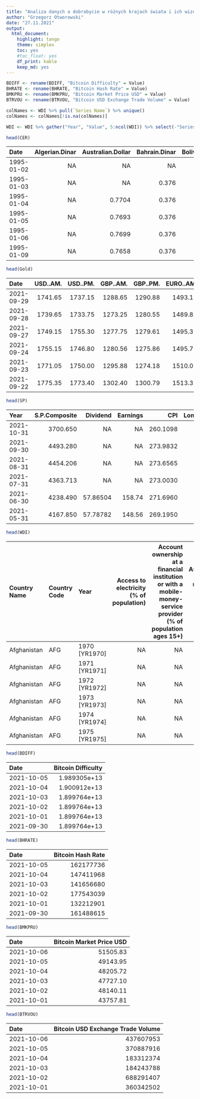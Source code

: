 ```yaml
---
title: "Analiza danych o dobrobycie w różnych krajach świata i ich wizualizacja"
author: "Grzegorz Otworowski"
date: "27.11.2021"
output: 
  html_document: 
    highlight: tango
    theme: simplex
    toc: yes
    #toc_float: yes
    df_print: kable
    keep_md: yes
---
```











```r
BDIFF <- rename(BDIFF, "Bitcoin Difficulty" = Value)
BHRATE <- rename(BHRATE, "Bitcoin Hash Rate" = Value)
BMKPRU <- rename(BMKPRU, "Bitcoin Market Price USD" = Value)
BTRVOU <- rename(BTRVOU, "Bitcoin USD Exchange Trade Volume" = Value)

colNames <- WDI %>% pull(`Series Name`) %>% unique()
colNames <- colNames[!is.na(colNames)]

WDI <- WDI %>% gather("Year", "Value", 5:ncol(WDI)) %>% select(-"Series Code") %>% filter(!is.na(`Country Name`)) %>% spread("Series Name", Value)
```



```r
head(CER)
```

<div class="kable-table">

|Date       | Algerian.Dinar| Australian.Dollar| Bahrain.Dinar| Bolivar.Fuerte| Botswana.Pula| Brazilian.Real| Brunei.Dollar| Canadian.Dollar| Chilean.Peso| Chinese.Yuan| Colombian.Peso| Czech.Koruna| Danish.Krone| Euro| Hungarian.Forint| Icelandic.Krona| Indian.Rupee| Indonesian.Rupiah| Iranian.Rial| Israeli.New.Sheqel| Japanese.Yen| Kazakhstani.Tenge| Korean.Won| Kuwaiti.Dinar| Libyan.Dinar| Malaysian.Ringgit| Mauritian.Rupee| Mexican.Peso| Nepalese.Rupee| New.Zealand.Dollar| Norwegian.Krone| Nuevo.Sol| Pakistani.Rupee| Peso.Uruguayo| Philippine.Peso| Polish.Zloty| Qatar.Riyal| Rial.Omani| Russian.Ruble| Saudi.Arabian.Riyal| Singapore.Dollar| South.African.Rand| Sri.Lanka.Rupee| Swedish.Krona| Swiss.Franc| Thai.Baht| Trinidad.And.Tobago.Dollar| Tunisian.Dinar| U.A.E..Dirham| U.K..Pound.Sterling| U.S..Dollar|   |
|:----------|--------------:|-----------------:|-------------:|--------------:|-------------:|--------------:|-------------:|---------------:|------------:|------------:|--------------:|------------:|------------:|----:|----------------:|---------------:|------------:|-----------------:|------------:|------------------:|------------:|-----------------:|----------:|-------------:|------------:|-----------------:|---------------:|------------:|--------------:|------------------:|---------------:|---------:|---------------:|-------------:|---------------:|------------:|-----------:|----------:|-------------:|-------------------:|----------------:|------------------:|---------------:|-------------:|-----------:|---------:|--------------------------:|--------------:|-------------:|-------------------:|-----------:|--:|
|1995-01-02 |             NA|                NA|            NA|             NA|            NA|             NA|            NA|              NA|           NA|           NA|             NA|           NA|           NA|   NA|               NA|              NA|           NA|                NA|           NA|                 NA|           NA|                NA|         NA|            NA|           NA|                NA|              NA|           NA|             NA|                 NA|              NA|        NA|              NA|            NA|              NA|           NA|          NA|         NA|            NA|                  NA|               NA|                 NA|              NA|            NA|          NA|        NA|                         NA|             NA|            NA|                  NA|           1| NA|
|1995-01-03 |             NA|                NA|         0.376|             NA|            NA|          0.843|            NA|          1.4035|           NA|           NA|         833.18|           NA|       6.1185|   NA|               NA|           68.56|        31.37|              2201|     1753.999|                 NA|           NA|                NA|      788.7|       0.29964|        0.525|            2.5525|              NA|           NA|          49.88|                 NA|          6.7990|        NA|          30.877|            NA|              NA|           NA|        3.64|     0.3845|            NA|               3.745|           1.4563|               3.55|           50.04|        7.4588|      1.3168|     25.10|                     5.8750|             NA|         3.671|              1.5617|           1| NA|
|1995-01-04 |             NA|            0.7704|         0.376|             NA|            NA|          0.844|            NA|          1.4026|           NA|           NA|         835.38|           NA|       6.1240|   NA|               NA|           68.66|        31.37|              2202|     1753.526|                 NA|       100.98|                NA|      788.5|       0.29982|        0.525|            2.5510|              NA|           NA|          49.88|             0.6401|          6.8040|        NA|          30.877|            NA|              NA|           NA|        3.64|     0.3845|            NA|               3.745|           1.4537|               3.56|           50.07|        7.4480|      1.3161|     25.13|                     5.8738|             NA|         3.671|              1.5605|           1| NA|
|1995-01-05 |             NA|            0.7693|         0.376|             NA|            NA|          0.844|            NA|          1.4002|           NA|           NA|         838.33|           NA|       6.1135|   NA|               NA|           68.56|        31.37|              2202|     1746.890|                 NA|       101.00|                NA|      789.3|       0.29982|        0.525|            2.5488|              NA|           NA|          49.88|             0.6381|          6.7885|        NA|          30.877|            NA|              NA|           NA|        3.64|     0.3845|            NA|               3.745|           1.4520|               3.55|           50.07|        7.4450|      1.3080|     25.14|                     5.8700|             NA|         3.671|              1.5610|           1| NA|
|1995-01-06 |             NA|            0.7699|         0.376|             NA|            NA|          0.842|            NA|          1.4002|           NA|           NA|         838.87|           NA|       6.0965|   NA|               NA|           68.43|        31.37|              2202|     1744.747|                 NA|       100.95|                NA|      789.6|            NA|        0.525|            2.5497|              NA|           NA|          49.88|             0.6387|          6.7680|        NA|          30.877|            NA|              NA|           NA|        3.64|     0.3845|            NA|               3.745|           1.4527|               3.56|           50.07|            NA|      1.3040|     25.13|                     5.8810|             NA|         3.671|              1.5645|           1| NA|
|1995-01-09 |             NA|            0.7658|         0.376|             NA|            NA|          0.839|            NA|          1.4058|           NA|           NA|             NA|           NA|       6.1345|   NA|               NA|           68.74|        31.37|              2203|     1752.297|                 NA|       101.05|                NA|      790.3|       0.29996|        0.525|            2.5525|              NA|           NA|          49.88|             0.6373|          6.8060|        NA|          30.877|            NA|              NA|           NA|        3.64|     0.3845|            NA|               3.745|           1.4535|               3.55|           50.14|        7.5231|      1.3075|     25.15|                     5.8843|             NA|         3.671|              1.5537|           1| NA|

</div>


```r
head(Gold)
```

<div class="kable-table">

|Date       | USD..AM.| USD..PM.| GBP..AM.| GBP..PM.| EURO..AM.| EURO..PM.|
|:----------|--------:|--------:|--------:|--------:|---------:|---------:|
|2021-09-29 |  1741.65|  1737.15|  1288.65|  1290.88|   1493.12|   1492.39|
|2021-09-28 |  1739.65|  1733.75|  1273.25|  1280.55|   1489.84|   1484.44|
|2021-09-27 |  1749.15|  1755.30|  1277.75|  1279.61|   1495.35|   1500.08|
|2021-09-24 |  1755.15|  1746.80|  1280.56|  1275.86|   1495.74|   1491.24|
|2021-09-23 |  1771.05|  1750.00|  1295.88|  1274.18|   1510.00|   1490.65|
|2021-09-22 |  1775.35|  1773.40|  1302.40|  1300.79|   1513.31|   1512.00|

</div>


```r
head(SP)
```

<div class="kable-table">

|Year       | S.P.Composite| Dividend| Earnings|      CPI| Long.Interest.Rate| Real.Price| Real.Dividend| Real.Earnings| Cyclically.Adjusted.PE.Ratio|
|:----------|-------------:|--------:|--------:|--------:|------------------:|----------:|-------------:|-------------:|----------------------------:|
|2021-10-31 |      3700.650|       NA|       NA| 260.1098|               0.93|   3700.650|            NA|            NA|                     33.73946|
|2021-09-30 |      4493.280|       NA|       NA| 273.9832|               1.29|   4477.204|            NA|            NA|                     38.34228|
|2021-08-31 |      4454.206|       NA|       NA| 273.6565|               1.28|   4443.570|            NA|            NA|                     38.09043|
|2021-07-31 |      4363.713|       NA|       NA| 273.0030|               1.32|   4363.713|            NA|            NA|                     37.44349|
|2021-06-30 |      4238.490| 57.86504|   158.74| 271.6960|               1.52|   4258.879|      58.14340|      159.5036|                     36.69631|
|2021-05-31 |      4167.850| 57.78782|   148.56| 269.1950|               1.62|   4226.807|      58.60528|      150.6615|                     36.55215|

</div>


```r
head(WDI)
```

<div class="kable-table">

|Country Name |Country Code |Year          | Access to electricity (% of population)| Account ownership at a financial institution or with a mobile-money-service provider (% of population ages 15+)| Automated teller machines (ATMs) (per 100,000 adults)| Average number of visits or required meetings with tax officials (for affected firms)| Average precipitation in depth (mm per year)| Bank capital to assets ratio (%)| Birth rate, crude (per 1,000 people)| CO2 emissions (kg per 2010 US$ of GDP)| CO2 emissions (kg per 2017 PPP $ of GDP)| CO2 emissions (kg per PPP $ of GDP)| CO2 emissions (kt)| CO2 emissions (metric tons per capita)| CO2 emissions from electricity and heat production, total (% of total fuel combustion)| CO2 emissions from gaseous fuel consumption (% of total)| CO2 emissions from gaseous fuel consumption (kt)| CO2 emissions from liquid fuel consumption (% of total)| CO2 emissions from liquid fuel consumption (kt)| CO2 emissions from manufacturing industries and construction (% of total fuel combustion)| CO2 emissions from other sectors, excluding residential buildings and commercial and public services (% of total fuel combustion)| CO2 emissions from residential buildings and commercial and public services (% of total fuel combustion)| CO2 emissions from solid fuel consumption (% of total)| CO2 emissions from solid fuel consumption (kt)| CO2 emissions from transport (% of total fuel combustion)| CO2 intensity (kg per kg of oil equivalent energy use)| Consumer price index (2010 = 100)| Current health expenditure (% of GDP)| Current health expenditure per capita (current US$)| Deposit interest rate (%)| Diabetes prevalence (% of population ages 20 to 79)| Ease of doing business score (0 = lowest performance to 100 = best performance)| Electricity production from coal sources (% of total)| Electricity production from hydroelectric sources (% of total)| Electricity production from natural gas sources (% of total)| Electricity production from nuclear sources (% of total)| Electricity production from oil, gas and coal sources (% of total)| Electricity production from renewable sources, excluding hydroelectric (% of total)| Electricity production from renewable sources, excluding hydroelectric (kWh)| Employers, total (% of total employment) (modeled ILO estimate)| Employment in agriculture (% of total employment) (modeled ILO estimate)| Employment in industry (% of total employment) (modeled ILO estimate)| Employment in services (% of total employment) (modeled ILO estimate)| Expense (% of GDP)| Exports of goods and services (annual % growth)| Exports of goods and services (current US$)| External debt stocks (% of GNI)| Food exports (% of merchandise exports)| Food imports (% of merchandise imports)| Fuel exports (% of merchandise exports)| Fuel imports (% of merchandise imports)| GDP (current US$)| GDP growth (annual %)| GDP per capita (current US$)| GDP per capita growth (annual %)| GNI growth (annual %)| Goods exports (BoP, current US$)| Goods imports (BoP, current US$)| Government expenditure on education, total (% of GDP)| Gross domestic savings (% of GDP)| Gross domestic savings (current US$)| Gross national expenditure (% of GDP)| Gross national expenditure (current US$)| Gross savings (% of GDP)| Gross savings (current US$)| ICT goods exports (% of total goods exports)| Imports of goods and services (% of GDP)| Imports of goods and services (current US$)| Income share held by highest 10%| Individuals using the Internet (% of population)| Inflation, consumer prices (annual %)| Interest payments (% of expense)| International migrant stock (% of population)| International tourism, expenditures (current US$)| Labor force, total| Land area (sq. km)| Lending interest rate (%)| Life expectancy at birth, total (years)| Literacy rate, adult total (% of people ages 15 and above)| Manufacturing, value added (% of GDP)| Merchandise exports to high-income economies (% of total merchandise exports)| Methane emissions (% change from 1990)| Methane emissions (kt of CO2 equivalent)| Methane emissions in energy sector (thousand metric tons of CO2 equivalent)| Mortality caused by road traffic injury (per 100,000 population)| Mortality rate, infant (per 1,000 live births)| Natural gas rents (% of GDP)| Net acquisition of financial assets (% of GDP)| Net domestic credit (current LCU)| Net official aid received (current US$)| Net official development assistance received (current US$)| Net primary income (BoP, current US$)| Net primary income (Net income from abroad) (constant LCU)| Net primary income (Net income from abroad) (current LCU)| Net primary income (Net income from abroad) (current US$)| Nitrous oxide emissions (% change from 1990)| Nitrous oxide emissions (thousand metric tons of CO2 equivalent)| Nitrous oxide emissions in energy sector (% of total)| Number of under-five deaths| Part time employment, total (% of total employment)| Patent applications, nonresidents| Patent applications, residents| PM2.5 air pollution, mean annual exposure (micrograms per cubic meter)| PM2.5 air pollution, population exposed to levels exceeding WHO guideline value (% of total)| PM2.5 pollution, population exposed to levels exceeding WHO Interim Target-1 value (% of total)| PM2.5 pollution, population exposed to levels exceeding WHO Interim Target-2 value (% of total)| PM2.5 pollution, population exposed to levels exceeding WHO Interim Target-3 value (% of total)| Population ages 0-14 (% of total population)| Population ages 15-64 (% of total population)| Population ages 65 and above (% of total population)| Population density (people per sq. km of land area)| Population growth (annual %)| Population in largest city| Population in the largest city (% of urban population)| Population in urban agglomerations of more than 1 million| Population living in slums (% of urban population)| Population, female| Population, female (% of total population)| Population, male| Population, male (% of total population)| Population, total| Portfolio equity, net inflows (BoP, current US$)| Portfolio investment, bonds (PPG + PNG) (NFL, current US$)| Portfolio investment, net (BoP, current US$)| Prevalence of undernourishment (% of population)| Primary income payments (BoP, current US$)| Primary income receipts (BoP, current US$)| Primary school starting age (years)| Proportion of seats held by women in national parliaments (%)| Pupil-teacher ratio, preprimary| Pupil-teacher ratio, primary| Pupil-teacher ratio, secondary| Pupil-teacher ratio, tertiary| Pupil-teacher ratio, upper secondary| Rail lines (total route-km)| Railways, goods transported (million ton-km)| Railways, passengers carried (million passenger-km)| Real interest rate (%)| Renewable electricity output (% of total electricity output)| Renewable energy consumption (% of total final energy consumption)| Renewable internal freshwater resources per capita (cubic meters)| Renewable internal freshwater resources, total (billion cubic meters)| Research and development expenditure (% of GDP)| Researchers in R&D (per million people)| Rural population| Rural population (% of total population)| Rural population growth (annual %)| S&P Global Equity Indices (annual % change)| School enrollment, tertiary (gross), gender parity index (GPI)| Scientific and technical journal articles| Secondary education, pupils| Secondary education, teachers| Secure Internet servers| Secure Internet servers (per 1 million people)| Self-employed, female (% of female employment) (modeled ILO estimate)| Self-employed, male (% of male employment) (modeled ILO estimate)| Self-employed, total (% of total employment) (modeled ILO estimate)| Service exports (BoP, current US$)| Service imports (BoP, current US$)| Services, value added (% of GDP)| Share of youth not in education, employment or training, female (% of female youth population)| Share of youth not in education, employment or training, male (% of male youth population)| Share of youth not in education, employment or training, total (% of youth population)| Short-term debt (% of exports of goods, services and primary income)| Short-term debt (% of total external debt)| Short-term debt (% of total reserves)| Stocks traded, total value (% of GDP)| Stocks traded, total value (current US$)| Stocks traded, turnover ratio of domestic shares (%)| Strength of legal rights index (0=weak to 12=strong)| Suicide mortality rate (per 100,000 population)| Suicide mortality rate, female (per 100,000 female population)| Suicide mortality rate, male (per 100,000 male population)| Survival to age 65, female (% of cohort)| Survival to age 65, male (% of cohort)| Tax payments (number)| Tax revenue (% of GDP)| Tax revenue (current LCU)| Taxes less subsidies on products (constant LCU)| Taxes less subsidies on products (current LCU)| Taxes less subsidies on products (current US$)| Taxes on exports (% of tax revenue)| Taxes on exports (current LCU)| Taxes on goods and services (% of revenue)| Taxes on goods and services (% value added of industry and services)| Taxes on goods and services (current LCU)| Taxes on income, profits and capital gains (% of revenue)| Taxes on income, profits and capital gains (% of total taxes)| Taxes on income, profits and capital gains (current LCU)| Taxes on international trade (% of revenue)| Taxes on international trade (current LCU)| Time required to build a warehouse (days)| Time required to enforce a contract (days)| Time required to get electricity (days)| Total alcohol consumption per capita (liters of pure alcohol, projected estimates, 15+ years of age)| Total greenhouse gas emissions (% change from 1990)| Total greenhouse gas emissions (kt of CO2 equivalent)| Total natural resources rents (% of GDP)| Trade (% of GDP)| Trade in services (% of GDP)| Trademark applications, direct nonresident| Trademark applications, direct resident| Trademark applications, total| Trained teachers in primary education (% of total teachers)| Trained teachers in secondary education (% of total teachers)| Trained teachers in upper secondary education (% of total teachers)| Transport services (% of commercial service exports)| Transport services (% of commercial service imports)| Unemployment with advanced education (% of total labor force with advanced education)| Unemployment, total (% of total labor force) (national estimate)| Urban land area (sq. km)| Urban population| Urban population (% of total population)| Urban population growth (annual %)| Value lost due to electrical outages (% of sales for affected firms)| <NA>|
|:------------|:------------|:-------------|---------------------------------------:|---------------------------------------------------------------------------------------------------------------:|-----------------------------------------------------:|-------------------------------------------------------------------------------------:|--------------------------------------------:|--------------------------------:|------------------------------------:|--------------------------------------:|----------------------------------------:|-----------------------------------:|------------------:|--------------------------------------:|--------------------------------------------------------------------------------------:|--------------------------------------------------------:|------------------------------------------------:|-------------------------------------------------------:|-----------------------------------------------:|-----------------------------------------------------------------------------------------:|---------------------------------------------------------------------------------------------------------------------------------:|--------------------------------------------------------------------------------------------------------:|------------------------------------------------------:|----------------------------------------------:|---------------------------------------------------------:|------------------------------------------------------:|---------------------------------:|-------------------------------------:|---------------------------------------------------:|-------------------------:|---------------------------------------------------:|-------------------------------------------------------------------------------:|-----------------------------------------------------:|--------------------------------------------------------------:|------------------------------------------------------------:|--------------------------------------------------------:|------------------------------------------------------------------:|-----------------------------------------------------------------------------------:|----------------------------------------------------------------------------:|---------------------------------------------------------------:|------------------------------------------------------------------------:|---------------------------------------------------------------------:|---------------------------------------------------------------------:|------------------:|-----------------------------------------------:|-------------------------------------------:|-------------------------------:|---------------------------------------:|---------------------------------------:|---------------------------------------:|---------------------------------------:|-----------------:|---------------------:|----------------------------:|--------------------------------:|---------------------:|--------------------------------:|--------------------------------:|-----------------------------------------------------:|---------------------------------:|------------------------------------:|-------------------------------------:|----------------------------------------:|------------------------:|---------------------------:|--------------------------------------------:|----------------------------------------:|-------------------------------------------:|--------------------------------:|------------------------------------------------:|-------------------------------------:|--------------------------------:|---------------------------------------------:|-------------------------------------------------:|------------------:|------------------:|-------------------------:|---------------------------------------:|----------------------------------------------------------:|-------------------------------------:|-----------------------------------------------------------------------------:|--------------------------------------:|----------------------------------------:|---------------------------------------------------------------------------:|----------------------------------------------------------------:|----------------------------------------------:|----------------------------:|----------------------------------------------:|---------------------------------:|---------------------------------------:|----------------------------------------------------------:|-------------------------------------:|----------------------------------------------------------:|---------------------------------------------------------:|---------------------------------------------------------:|--------------------------------------------:|----------------------------------------------------------------:|-----------------------------------------------------:|---------------------------:|---------------------------------------------------:|---------------------------------:|------------------------------:|----------------------------------------------------------------------:|--------------------------------------------------------------------------------------------:|-----------------------------------------------------------------------------------------------:|-----------------------------------------------------------------------------------------------:|-----------------------------------------------------------------------------------------------:|--------------------------------------------:|---------------------------------------------:|----------------------------------------------------:|---------------------------------------------------:|----------------------------:|--------------------------:|------------------------------------------------------:|---------------------------------------------------------:|--------------------------------------------------:|------------------:|------------------------------------------:|----------------:|----------------------------------------:|-----------------:|------------------------------------------------:|----------------------------------------------------------:|--------------------------------------------:|------------------------------------------------:|------------------------------------------:|------------------------------------------:|-----------------------------------:|-------------------------------------------------------------:|-------------------------------:|----------------------------:|------------------------------:|-----------------------------:|------------------------------------:|---------------------------:|--------------------------------------------:|---------------------------------------------------:|----------------------:|------------------------------------------------------------:|------------------------------------------------------------------:|-----------------------------------------------------------------:|---------------------------------------------------------------------:|-----------------------------------------------:|---------------------------------------:|----------------:|----------------------------------------:|----------------------------------:|-------------------------------------------:|--------------------------------------------------------------:|-----------------------------------------:|---------------------------:|-----------------------------:|-----------------------:|----------------------------------------------:|---------------------------------------------------------------------:|-----------------------------------------------------------------:|-------------------------------------------------------------------:|----------------------------------:|----------------------------------:|--------------------------------:|----------------------------------------------------------------------------------------------:|------------------------------------------------------------------------------------------:|--------------------------------------------------------------------------------------:|--------------------------------------------------------------------:|------------------------------------------:|-------------------------------------:|-------------------------------------:|----------------------------------------:|----------------------------------------------------:|----------------------------------------------------:|-----------------------------------------------:|--------------------------------------------------------------:|----------------------------------------------------------:|----------------------------------------:|--------------------------------------:|---------------------:|----------------------:|-------------------------:|-----------------------------------------------:|----------------------------------------------:|----------------------------------------------:|-----------------------------------:|------------------------------:|------------------------------------------:|--------------------------------------------------------------------:|-----------------------------------------:|---------------------------------------------------------:|-------------------------------------------------------------:|--------------------------------------------------------:|-------------------------------------------:|------------------------------------------:|-----------------------------------------:|------------------------------------------:|---------------------------------------:|----------------------------------------------------------------------------------------------------:|---------------------------------------------------:|-----------------------------------------------------:|----------------------------------------:|----------------:|----------------------------:|------------------------------------------:|---------------------------------------:|-----------------------------:|-----------------------------------------------------------:|-------------------------------------------------------------:|-------------------------------------------------------------------:|----------------------------------------------------:|----------------------------------------------------:|-------------------------------------------------------------------------------------:|----------------------------------------------------------------:|------------------------:|----------------:|----------------------------------------:|----------------------------------:|--------------------------------------------------------------------:|----:|
|Afghanistan  |AFG          |1970 [YR1970] |                                      NA|                                                                                                              NA|                                                    NA|                                                                                    NA|                                           NA|                               NA|                               51.502|                                     NA|                                       NA|                                  NA|           1672.152|                              0.1496513|                                                                                     NA|                                                 12.93860|                                          216.353|                                                40.13158|                                         671.061|                                                                                        NA|                                                                                                                                NA|                                                                                                       NA|                                               26.09649|                                        436.373|                                                        NA|                                                     NA|                                NA|                                    NA|                                                  NA|                        NA|                                                  NA|                                                                              NA|                                                    NA|                                                             NA|                                                           NA|                                                       NA|                                                                 NA|                                                                                  NA|                                                                           NA|                                                              NA|                                                                       NA|                                                                    NA|                                                                    NA|                 NA|                                              NA|                                   171111104|                              NA|                                36.06465|                                20.54160|                                16.94615|                                6.105695|        1748886596|                    NA|                     156.5188|                               NA|                    NA|                               NA|                               NA|                                                    NA|                          3.303681|                             57777629|                              102.1601|                               1786664529|                       NA|                          NA|                                           NA|                                 11.94411|                                   208888900|                               NA|                                               NA|                                    NA|                               NA|                                            NA|                                                NA|                 NA|             652860|                        NA|                                  37.409|                                                         NA|                                    NA|                                                                      33.71281|                                     NA|                                 10202.00|                                                                    1166.628|                                                               NA|                                          200.9|                    0.0000000|                                             NA|                       10711736612|                                      NA|                                                   27610001|                                    NA|                                                         NA|                                                1600100000|                                                  35557778|                                           NA|                                                         3042.256|                                              4.823610|                      164463|                                                  NA|                                NA|                             NA|                                                                     NA|                                                                                           NA|                                                                                              NA|                                                                                              NA|                                                                                              NA|                                     44.32524|                                      53.04314|                                             2.631613|                                            17.11493|                     2.536744|                     471891|                                               36.27283|                                                    471891|                                                 NA|            5476630|                                   49.01378|          5697024|                                 50.98622|          11173654|                                               NA|                                                         NA|                                           NA|                                               NA|                                         NA|                                         NA|                                   7|                                                            NA|                        23.30952|                     41.22332|                       23.13762|                       9.75032|                                   NA|                          NA|                                           NA|                                                  NA|                     NA|                                                           NA|                                                                 NA|                                                                NA|                                                                    NA|                                              NA|                                      NA|          9872705|                                   88.357|                           2.121114|                                          NA|                                                        0.16564|                                        NA|                      116174|                          5021|                      NA|                                             NA|                                                                    NA|                                                                NA|                                                                  NA|                                 NA|                                 NA|                               NA|                                                                                             NA|                                                                                         NA|                                                                                     NA|                                                                   NA|                                         NA|                                    NA|                                    NA|                                       NA|                                                   NA|                                                   NA|                                              NA|                                                             NA|                                                         NA|                                 27.72562|                               23.52467|                    NA|                     NA|                        NA|                                              NA|                                        2.7e+09|                                       60000000|                                  NA|                             NA|                                         NA|                                                                   NA|                                        NA|                                                        NA|                                                            NA|                                                       NA|                                          NA|                                         NA|                                        NA|                                         NA|                                      NA|                                                                                                   NA|                                                  NA|                                              14306.62|                                0.3028816|         21.72811|                           NA|                                         NA|                                      NA|                            NA|                                                          NA|                                                            NA|                                                                  NA|                                                   NA|                                                   NA|                                                                                    NA|                                                               NA|                       NA|          1300949|                                   11.643|                           5.748488|                                                                   NA|   NA|
|Afghanistan  |AFG          |1971 [YR1971] |                                      NA|                                                                                                              NA|                                                    NA|                                                                                    NA|                                           NA|                               NA|                               51.411|                                     NA|                                       NA|                                  NA|           1895.839|                              0.1652082|                                                                                     NA|                                                 23.21083|                                          440.040|                                                39.45841|                                         748.068|                                                                                        NA|                                                                                                                                NA|                                                                                                       NA|                                               18.95551|                                        359.366|                                                        NA|                                                     NA|                                NA|                                    NA|                                                  NA|                        NA|                                                  NA|                                                                              NA|                                                    NA|                                                             NA|                                                           NA|                                                       NA|                                                                 NA|                                                                                  NA|                                                                           NA|                                                              NA|                                                                       NA|                                                                    NA|                                                                    NA|                 NA|                                              NA|                                   199999989|                              NA|                                27.02128|                                25.43237|                                14.55330|                                5.000146|        1831108971|                    NA|                     159.5675|                               NA|                    NA|                               NA|                               NA|                                               1.16036|                          0.242728|                              4444613|                              105.2184|                               1926664351|                       NA|                          NA|                                           NA|                                 16.14080|                                   295555549|                               NA|                                               NA|                                    NA|                               NA|                                            NA|                                                NA|                 NA|             652860|                        NA|                                  37.930|                                                         NA|                                    NA|                                                                      42.71271|                                     NA|                                 10201.50|                                                                    1178.829|                                                               NA|                                          197.1|                    0.0000000|                                             NA|                       11670336612|                                      NA|                                                   44439999|                                    NA|                                                         NA|                                                1700000000|                                                  37777778|                                           NA|                                                         3006.138|                                              4.863614|                      165306|                                                  NA|                                NA|                             NA|                                                                     NA|                                                                                           NA|                                                                                              NA|                                                                                              NA|                                                                                              NA|                                     44.67150|                                      52.69327|                                             2.635235|                                            17.57720|                     2.665128|                     495303|                                               35.90547|                                                    495303|                                                 NA|            5630099|                                   49.06212|          5845351|                                 50.93788|          11475450|                                               NA|                                                         NA|                                           NA|                                               NA|                                         NA|                                         NA|                                   7|                                                            NA|                        23.69048|                     39.10539|                       22.52125|                            NA|                                   NA|                          NA|                                           NA|                                                  NA|                     NA|                                                           NA|                                                                 NA|                                                                NA|                                                                    NA|                                              NA|                                      NA|         10095986|                                   87.979|                           2.236404|                                          NA|                                                             NA|                                        NA|                      134069|                          5953|                      NA|                                             NA|                                                                    NA|                                                                NA|                                                                  NA|                                 NA|                                 NA|                               NA|                                                                                             NA|                                                                                         NA|                                                                                     NA|                                                                   NA|                                         NA|                                    NA|                                    NA|                                       NA|                                                   NA|                                                   NA|                                              NA|                                                             NA|                                                         NA|                                 28.39374|                               24.14596|                    NA|                     NA|                        NA|                                              NA|                                        2.9e+09|                                       64444444|                                  NA|                             NA|                                         NA|                                                                   NA|                                        NA|                                                        NA|                                                            NA|                                                       NA|                                          NA|                                         NA|                                        NA|                                         NA|                                      NA|                                                                                                   NA|                                                  NA|                                              14391.78|                                0.3739563|         27.06314|                           NA|                                         NA|                                      NA|                            NA|                                                          NA|                                                            NA|                                                                  NA|                                                   NA|                                                   NA|                                                                                    NA|                                                               NA|                       NA|          1379464|                                   12.021|                           5.860102|                                                                   NA|   NA|
|Afghanistan  |AFG          |1972 [YR1972] |                                      NA|                                                                                                              NA|                                                    NA|                                                                                    NA|                                          327|                               NA|                               51.303|                                     NA|                                       NA|                                  NA|           1532.806|                              0.1299955|                                                                                     NA|                                                 19.61722|                                          300.694|                                                40.90909|                                         627.057|                                                                                        NA|                                                                                                                                NA|                                                                                                       NA|                                               12.44019|                                        190.684|                                                        NA|                                                     NA|                                NA|                                    NA|                                                  NA|                        NA|                                                  NA|                                                                              NA|                                                    NA|                                                             NA|                                                           NA|                                                       NA|                                                                 NA|                                                                                  NA|                                                                           NA|                                                              NA|                                                                       NA|                                                                    NA|                                                                    NA|                 NA|                                              NA|                                   235555544|                              NA|                                37.23807|                                28.46417|                                13.73092|                                6.813822|        1595555476|                    NA|                     135.3172|                               NA|                    NA|                               NA|                               NA|                                               1.11718|                          3.203335|                             51110980|                              103.3426|                               1648888947|                       NA|                          NA|                                           NA|                                 18.10585|                                   288888878|                               NA|                                               NA|                                    NA|                               NA|                                            NA|                                                NA|                 NA|             652860|                        NA|                                  38.461|                                                         NA|                                    NA|                                                                      35.24140|                                     NA|                                  9170.59|                                                                    1262.196|                                                               NA|                                          193.4|                    0.0041971|                                             NA|                       13556437512|                                      NA|                                                   55180000|                                    NA|                                                         NA|                                                1599900000|                                                  35553333|                                           NA|                                                         2530.158|                                              5.652229|                      166120|                                                  NA|                                NA|                             NA|                                                                     NA|                                                                                           NA|                                                                                              NA|                                                                                              NA|                                                                                              NA|                                     44.93724|                                      52.43530|                                             2.627456|                                            18.06087|                     2.714539|                     528508|                                               36.11776|                                                    528508|                                                 NA|            5790327|                                   49.10710|          6000895|                                 50.89290|          11791222|                                               NA|                                                         NA|                                           NA|                                               NA|                                         NA|                                         NA|                                   7|                                                            NA|                        20.98462|                     40.38314|                       21.70140|                      10.09979|                                   NA|                          NA|                                           NA|                                                  NA|                     NA|                                                           NA|                                                                 NA|                                                          3998.737|                                                                 47.15|                                              NA|                                      NA|         10327931|                                   87.590|                           2.271405|                                          NA|                                                        0.15346|                                        NA|                      153060|                          7053|                      NA|                                             NA|                                                                    NA|                                                                NA|                                                                  NA|                                 NA|                                 NA|                               NA|                                                                                             NA|                                                                                         NA|                                                                                     NA|                                                                   NA|                                         NA|                                    NA|                                    NA|                                       NA|                                                   NA|                                                   NA|                                              NA|                                                             NA|                                                         NA|                                 29.06186|                               24.76724|                    NA|                     NA|                        NA|                                              NA|                                        2.7e+09|                                       60000000|                                  NA|                             NA|                                         NA|                                                                   NA|                                        NA|                                                        NA|                                                            NA|                                                       NA|                                          NA|                                         NA|                                        NA|                                         NA|                                      NA|                                                                                                   NA|                                                  NA|                                              13040.85|                                0.4352624|         32.86908|                           NA|                                         NA|                                      NA|                            NA|                                                          NA|                                                            NA|                                                                  NA|                                                   NA|                                                   NA|                                                                                    NA|                                                               NA|                       NA|          1463291|                                   12.410|                           5.899299|                                                                   NA|   NA|
|Afghanistan  |AFG          |1973 [YR1973] |                                      NA|                                                                                                              NA|                                                    NA|                                                                                    NA|                                           NA|                               NA|                               51.184|                                     NA|                                       NA|                                  NA|           1639.149|                              0.1353666|                                                                                     NA|                                                 20.35794|                                          333.697|                                                42.95302|                                         704.064|                                                                                        NA|                                                                                                                                NA|                                                                                                       NA|                                               19.01566|                                        311.695|                                                        NA|                                                     NA|                                NA|                                    NA|                                                  NA|                        NA|                                                  NA|                                                                              NA|                                                    NA|                                                             NA|                                                           NA|                                                       NA|                                                                 NA|                                                                                  NA|                                                                           NA|                                                              NA|                                                                       NA|                                                                    NA|                                                                    NA|                 NA|                                              NA|                                   224444438|                              NA|                                48.62099|                                23.86529|                                11.61954|                                6.565215|        1733333264|                    NA|                     143.1446|                               NA|                    NA|                               NA|                               NA|                                               1.42788|                          5.512817|                             95555493|                              101.7949|                               1764444431|                       NA|                          NA|                                           NA|                                 14.74359|                                   255555562|                               NA|                                               NA|                                    NA|                               NA|                                            NA|                                                NA|                 NA|             652860|                        NA|                                  39.003|                                                         NA|                                    NA|                                                                      29.77436|                                     NA|                                  9403.54|                                                                    1173.216|                                                               NA|                                          189.4|                    0.0479294|                                             NA|                       13941837512|                                      NA|                                                   55720001|                                    NA|                                                         NA|                                                1699900000|                                                  37775556|                                           NA|                                                         2674.404|                                              5.255055|                      166562|                                                  NA|                                NA|                             NA|                                                                     NA|                                                                                           NA|                                                                                              NA|                                                                                              NA|                                                                                              NA|                                     45.13807|                                      52.25243|                                             2.609505|                                            18.54756|                     2.659057|                     573161|                                               36.95341|                                                    573161|                                                 NA|            5951120|                                   49.14641|          6157843|                                 50.85359|          12108963|                                               NA|                                                         NA|                                           NA|                                               NA|                                         NA|                                         NA|                                   7|                                                            NA|                        18.26027|                     38.32161|                       20.51185|                       9.08782|                                   NA|                          NA|                                           NA|                                                  NA|                     NA|                                                           NA|                                                                 NA|                                                                NA|                                                                    NA|                                              NA|                                      NA|         10557926|                                   87.191|                           2.202488|                                          NA|                                                        0.18535|                                        NA|                      165346|                          8061|                      NA|                                             NA|                                                                    NA|                                                                NA|                                                                  NA|                                 NA|                                 NA|                               NA|                                                                                             NA|                                                                                         NA|                                                                                     NA|                                                                   NA|                                         NA|                                    NA|                                    NA|                                       NA|                                                   NA|                                                   NA|                                              NA|                                                             NA|                                                         NA|                                 29.83817|                               25.49372|                    NA|                     NA|                        NA|                                              NA|                                        2.9e+09|                                       64444444|                                  NA|                             NA|                                         NA|                                                                   NA|                                        NA|                                                        NA|                                                            NA|                                                       NA|                                          NA|                                         NA|                                        NA|                                         NA|                                      NA|                                                                                                   NA|                                                  NA|                                              13535.75|                                0.8714832|         27.69231|                           NA|                                         NA|                                      NA|                            NA|                                                          NA|                                                            NA|                                                                  NA|                                                   NA|                                                   NA|                                                                                    NA|                                                               NA|                       NA|          1551037|                                   12.809|                           5.823573|                                                                   NA|   NA|
|Afghanistan  |AFG          |1974 [YR1974] |                                      NA|                                                                                                              NA|                                                    NA|                                                                                    NA|                                           NA|                               NA|                               51.058|                                     NA|                                       NA|                                  NA|           1917.841|                              0.1545031|                                                                                     NA|                                                 20.84130|                                          399.703|                                                40.15296|                                         770.070|                                                                                        NA|                                                                                                                                NA|                                                                                                       NA|                                               15.86998|                                        304.361|                                                        NA|                                                     NA|                                NA|                                    NA|                                                  NA|                        NA|                                                  NA|                                                                              NA|                                                    NA|                                                             NA|                                                           NA|                                                       NA|                                                                 NA|                                                                                  NA|                                                                           NA|                                                              NA|                                                                       NA|                                                                    NA|                                                                    NA|                 NA|                                              NA|                                   302222222|                              NA|                                43.91324|                                22.88171|                                13.97424|                                9.325608|        2155555498|                    NA|                     173.6536|                               NA|                    NA|                               NA|                               NA|                                                    NA|                          7.938141|                            171111036|                              100.8247|                               2173333344|                       NA|                          NA|                                           NA|                                 14.84536|                                   320000000|                               NA|                                               NA|                                    NA|                               NA|                                            NA|                                                NA|                 NA|             652860|                        NA|                                  39.558|                                                         NA|                                    NA|                                                                      24.15658|                                     NA|                                  9987.93|                                                                    1304.340|                                                               NA|                                          185.5|                    0.1701138|                                             NA|                       15681237512|                                      NA|                                                   48910000|                                    NA|                                                         NA|                                                2100000000|                                                  46666667|                                           NA|                                                         2937.318|                                              5.028316|                      166690|                                                  NA|                                NA|                             NA|                                                                     NA|                                                                                           NA|                                                                                              NA|                                                                                              NA|                                                                                              NA|                                     45.27967|                                      52.13682|                                             2.583512|                                            19.01320|                     2.479517|                     621656|                                               37.88578|                                                    621656|                                                 NA|            6104377|                                   49.17745|          6308583|                                 50.82255|          12412960|                                               NA|                                                         NA|                                           NA|                                               NA|                                         NA|                                         NA|                                   7|                                                            NA|                        19.90541|                     37.21537|                       21.96758|                      11.15682|                                   NA|                          NA|                                           NA|                                                  NA|                     NA|                                                           NA|                                                                 NA|                                                                NA|                                                                    NA|                                              NA|                                      NA|         10772091|                                   86.781|                           2.008176|                                          NA|                                                        0.16228|                                        NA|                      172797|                          7866|                      NA|                                             NA|                                                                    NA|                                                                NA|                                                                  NA|                                 NA|                                 NA|                               NA|                                                                                             NA|                                                                                         NA|                                                                                     NA|                                                                   NA|                                         NA|                                    NA|                                    NA|                                       NA|                                                   NA|                                                   NA|                                              NA|                                                             NA|                                                         NA|                                 30.61448|                               26.22020|                    NA|                     NA|                        NA|                                              NA|                                        5.4e+09|                                      120000000|                                  NA|                             NA|                                         NA|                                                                   NA|                                        NA|                                                        NA|                                                            NA|                                                       NA|                                          NA|                                         NA|                                        NA|                                         NA|                                      NA|                                                                                                   NA|                                                  NA|                                              14945.97|                                1.1527195|         28.86598|                           NA|                                         NA|                                      NA|                            NA|                                                          NA|                                                            NA|                                                                  NA|                                                   NA|                                                   NA|                                                                                    NA|                                                               NA|                       NA|          1640869|                                   13.219|                           5.630224|                                                                   NA|   NA|
|Afghanistan  |AFG          |1975 [YR1975] |                                      NA|                                                                                                              NA|                                                    NA|                                                                                    NA|                                           NA|                               NA|                               50.930|                                     NA|                                       NA|                                  NA|           2126.860|                              0.1676123|                                                                                     NA|                                                 22.41379|                                          476.710|                                                41.20690|                                         876.413|                                                                                        NA|                                                                                                                                NA|                                                                                                       NA|                                               18.79310|                                        399.703|                                                        NA|                                                     NA|                                NA|                                    NA|                                                  NA|                        NA|                                                  NA|                                                                              NA|                                                    NA|                                                             NA|                                                           NA|                                                       NA|                                                                 NA|                                                                                  NA|                                                                           NA|                                                              NA|                                                                       NA|                                                                    NA|                                                                    NA|                 NA|                                              NA|                                   300000007|                              NA|                                36.42858|                                24.42357|                                20.29962|                                7.743069|        2366666616|                    NA|                     186.5108|                               NA|                    NA|                               NA|                               NA|                                               1.30332|                          8.169009|                            193333202|                              101.5962|                               2404444524|                       NA|                          NA|                                           NA|                                 14.27230|                                   337777778|                               NA|                                               NA|                                    NA|                               NA|                                            NA|                                                NA|                 NA|             652860|                        NA|                                  40.128|                                                         NA|                                    NA|                                                                      29.40127|                                     NA|                                 10476.60|                                                                    1298.326|                                                               NA|                                          181.5|                    0.4362939|                                             NA|                       15551937512|                                      NA|                                                   66980003|                                    NA|                                                         NA|                                                2300000000|                                                  51111111|                                           NA|                                                         3153.723|                                              4.835251|                      166442|                                                  NA|                                NA|                             NA|                                                                     NA|                                                                                           NA|                                                                                              NA|                                                                                              NA|                                                                                              NA|                                     45.35050|                                      52.09805|                                             2.551445|                                            19.43627|                     2.200731|                     674254|                                               38.95330|                                                    674254|                                                 NA|            6242891|                                   49.19860|          6446273|                                 50.80140|          12689164|                                               NA|                                                         NA|                                           NA|                                               NA|                                         NA|                                         NA|                                   7|                                                            NA|                        19.90526|                     37.30693|                             NA|                            NA|                                   NA|                          NA|                                           NA|                                                  NA|                     NA|                                                           NA|                                                                 NA|                                                                NA|                                                                    NA|                                              NA|                                      NA|         10958235|                                   86.359|                           1.713261|                                          NA|                                                        0.16441|                                        NA|                      185723|                            NA|                      NA|                                             NA|                                                                    NA|                                                                NA|                                                                  NA|                                 NA|                                 NA|                               NA|                                                                                             NA|                                                                                         NA|                                                                                     NA|                                                                   NA|                                         NA|                                    NA|                                    NA|                                       NA|                                                   NA|                                                   NA|                                              NA|                                                             NA|                                                         NA|                                 31.39079|                               26.94668|                    NA|                     NA|                        NA|                                              NA|                                        4.1e+09|                                       91111111|                                  NA|                             NA|                                         NA|                                                                   NA|                                        NA|                                                        NA|                                                            NA|                                                       NA|                                          NA|                                         NA|                                        NA|                                         NA|                                      NA|                                                                                                   NA|                                                  NA|                                              14574.16|                                1.6405264|         26.94836|                           NA|                                         NA|                                      NA|                            NA|                                                          NA|                                                            NA|                                                                  NA|                                                   NA|                                                   NA|                                                                                    NA|                                                               NA|                       NA|          1730929|                                   13.641|                           5.343228|                                                                   NA|   NA|

</div>


```r
head(BDIFF)
```

<div class="kable-table">

|Date       | Bitcoin Difficulty|
|:----------|------------------:|
|2021-10-05 |       1.989305e+13|
|2021-10-04 |       1.900912e+13|
|2021-10-03 |       1.899764e+13|
|2021-10-02 |       1.899764e+13|
|2021-10-01 |       1.899764e+13|
|2021-09-30 |       1.899764e+13|

</div>


```r
head(BHRATE)
```

<div class="kable-table">

|Date       | Bitcoin Hash Rate|
|:----------|-----------------:|
|2021-10-05 |         162177736|
|2021-10-04 |         147411968|
|2021-10-03 |         141656680|
|2021-10-02 |         177543039|
|2021-10-01 |         132212901|
|2021-09-30 |         161488615|

</div>


```r
head(BMKPRU)
```

<div class="kable-table">

|Date       | Bitcoin Market Price USD|
|:----------|------------------------:|
|2021-10-06 |                 51505.83|
|2021-10-05 |                 49143.95|
|2021-10-04 |                 48205.72|
|2021-10-03 |                 47727.10|
|2021-10-02 |                 48140.11|
|2021-10-01 |                 43757.81|

</div>


```r
head(BTRVOU)
```

<div class="kable-table">

|Date       | Bitcoin USD Exchange Trade Volume|
|:----------|---------------------------------:|
|2021-10-06 |                         437607953|
|2021-10-05 |                         370887916|
|2021-10-04 |                         183312374|
|2021-10-03 |                         184243788|
|2021-10-02 |                         688291407|
|2021-10-01 |                         360342502|

</div>

